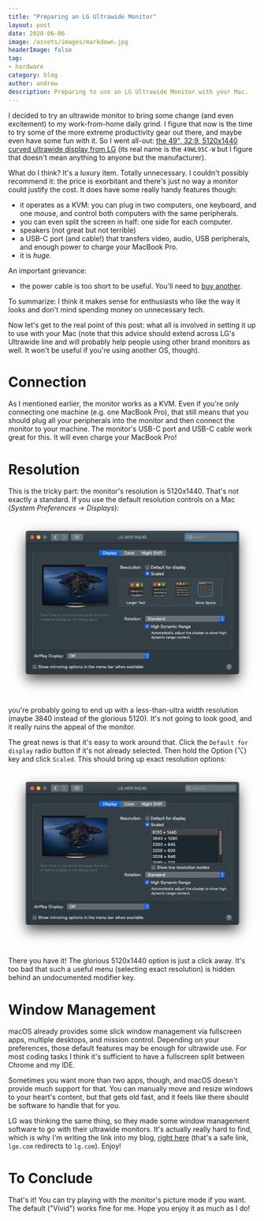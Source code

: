```yaml
---
title: "Preparing an LG Ultrawide Monitor"
layout: post
date: 2020-06-06
image: /assets/images/markdown.jpg
headerImage: false
tag:
- hardware
category: blog
author: andrew
description: Preparing to use an LG Ultrawide Monitor with your Mac.
---
```


I decided to try an ultrawide monitor to bring some change (and even excitement) to my work-from-home daily grind. I
figure that now is the time to try some of the more extreme productivity gear out there, and maybe even have
some fun with it. So I went all-out:
[the 49", 32:9, 5120x1440 curved ultrawide display from LG](https://www.lg.com/us/monitors/lg-49WL95C-W-ultrawide-monitor#)
(its real name is the `49WL95C-W` but I figure that doesn't mean anything to anyone but the manufacturer).

What do I think? It's a luxury item. Totally unnecessary. I couldn't possibly recommend it: the price is exorbitant
and there's just no way a monitor could justify the cost. It does have some really handy features though:
- it operates as a KVM: you can plug in two computers, one keyboard, and one mouse, and control both computers with the
same peripherals.
- you can even split the screen in half: one side for each computer.
- speakers (not great but not terrible)
- a USB-C port (and cable!) that transfers video, audio, USB peripherals, and enough power to charge your MacBook Pro.
- it is *huge*.

An important grievance:
- the power cable is too short to be useful. You'll need to [buy another](https://www.amazon.com/dp/B0728CMZSY).

To summarize: I think it makes sense for enthusiasts who like the way it looks and don't mind spending money on
unnecessary tech.

Now let's get to the real point of this post: what all is involved in setting it up to use with your Mac (note that
this advice should extend across LG's Ultrawide line and will probably help people using other brand monitors as well.
It won't be useful if you're using another OS, though).


# Connection

As I mentioned earlier, the monitor works as a KVM. Even if you're only connecting one machine (e.g. one MacBook Pro),
that still means that you should plug all your peripherals into the monitor and then connect the monitor to your
machine. The monitor's USB-C port and USB-C cable work great for this. It will even charge your MacBook Pro!


# Resolution

This is the tricky part: the monitor's resolution is 5120x1440. That's not exactly a standard. If you use the
default resolution controls on a Mac (*System Preferences -> Displays*):

![default resolution controls on a Mac](../assets/images/default-mac-display.png)

you're probably going to end up with a less-than-ultra width resolution (maybe 3840 instead of the glorious 5120). It's
not going to look good, and it really ruins the appeal of the monitor.

The great news is that it's easy to work around that. Click the `Default for display` radio button if it's not already
selected. Then hold the Option (⌥) key and click `Scaled`. This should bring up exact resolution options:

![custom resolution controls on a Mac](../assets/images/option-mac-display.png)

There you have it! The glorious 5120x1440 option is just a click away. It's too bad that such a useful menu (selecting
exact resolution) is hidden behind an undocumented modifier key.


# Window Management

macOS already provides some slick window management via fullscreen apps, multiple desktops, and mission control.
Depending on your preferences, those default features may be enough for ultrawide use. For most coding tasks I think
it's sufficient to have a fullscreen split between Chrome and my IDE.

Sometimes you want more than two apps, though, and macOS doesn't provide much support for that. You can manually move
and resize windows to your heart's content, but that gets old fast, and it feels like there should be software to
handle that for you.

LG was thinking the same thing, so they made some window management software to go with their ultrawide monitors. It's
actually really hard to find, which is why I'm writing the link into my blog,
[right here](http://gscs-b2c.lge.com/downloadFile?fileId=D69pl26Ru9P0ZBgWlPnug) (that's a safe link, `lge.com`
redirects to `lg.com`). Enjoy!


# To Conclude

That's it! You can try playing with the monitor's picture mode if you want. The default ("Vivid") works fine for me.
Hope you enjoy it as much as I do!
